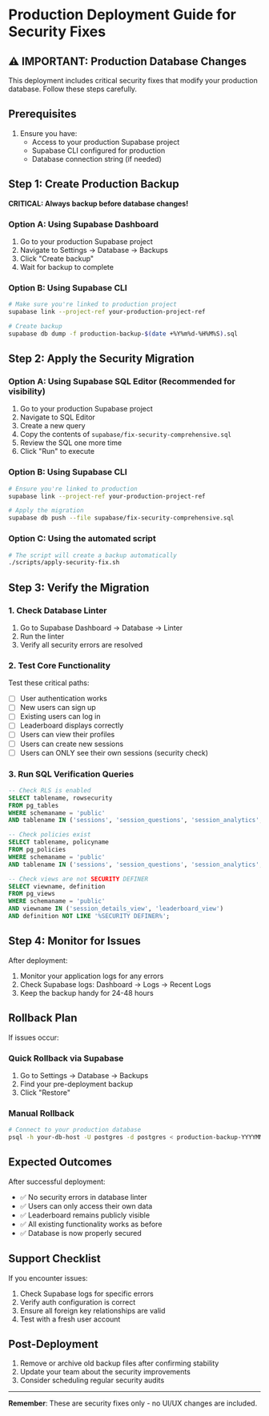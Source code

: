 # Production Deployment Guide for Security Fixes

## ⚠️ IMPORTANT: Production Database Changes

This deployment includes critical security fixes that modify your production database. Follow these steps carefully.

## Prerequisites

1. Ensure you have:
   - Access to your production Supabase project
   - Supabase CLI configured for production
   - Database connection string (if needed)

## Step 1: Create Production Backup

**CRITICAL: Always backup before database changes!**

### Option A: Using Supabase Dashboard
1. Go to your production Supabase project
2. Navigate to Settings → Database → Backups
3. Click "Create backup"
4. Wait for backup to complete

### Option B: Using Supabase CLI
```bash
# Make sure you're linked to production project
supabase link --project-ref your-production-project-ref

# Create backup
supabase db dump -f production-backup-$(date +%Y%m%d-%H%M%S).sql
```

## Step 2: Apply the Security Migration

### Option A: Using Supabase SQL Editor (Recommended for visibility)
1. Go to your production Supabase project
2. Navigate to SQL Editor
3. Create a new query
4. Copy the contents of `supabase/fix-security-comprehensive.sql`
5. Review the SQL one more time
6. Click "Run" to execute

### Option B: Using Supabase CLI
```bash
# Ensure you're linked to production
supabase link --project-ref your-production-project-ref

# Apply the migration
supabase db push --file supabase/fix-security-comprehensive.sql
```

### Option C: Using the automated script
```bash
# The script will create a backup automatically
./scripts/apply-security-fix.sh
```

## Step 3: Verify the Migration

### 1. Check Database Linter
1. Go to Supabase Dashboard → Database → Linter
2. Run the linter
3. Verify all security errors are resolved

### 2. Test Core Functionality
Test these critical paths:

- [ ] User authentication works
- [ ] New users can sign up
- [ ] Existing users can log in
- [ ] Leaderboard displays correctly
- [ ] Users can view their profiles
- [ ] Users can create new sessions
- [ ] Users can ONLY see their own sessions (security check)

### 3. Run SQL Verification Queries
```sql
-- Check RLS is enabled
SELECT tablename, rowsecurity 
FROM pg_tables 
WHERE schemaname = 'public' 
AND tablename IN ('sessions', 'session_questions', 'session_analytics', 'session_history');

-- Check policies exist
SELECT tablename, policyname 
FROM pg_policies 
WHERE schemaname = 'public' 
AND tablename IN ('sessions', 'session_questions', 'session_analytics', 'session_history');

-- Check views are not SECURITY DEFINER
SELECT viewname, definition 
FROM pg_views 
WHERE schemaname = 'public' 
AND viewname IN ('session_details_view', 'leaderboard_view')
AND definition NOT LIKE '%SECURITY DEFINER%';
```

## Step 4: Monitor for Issues

After deployment:
1. Monitor your application logs for any errors
2. Check Supabase logs: Dashboard → Logs → Recent Logs
3. Keep the backup handy for 24-48 hours

## Rollback Plan

If issues occur:

### Quick Rollback via Supabase
1. Go to Settings → Database → Backups
2. Find your pre-deployment backup
3. Click "Restore"

### Manual Rollback
```bash
# Connect to your production database
psql -h your-db-host -U postgres -d postgres < production-backup-YYYYMMDD-HHMMSS.sql
```

## Expected Outcomes

After successful deployment:
- ✅ No security errors in database linter
- ✅ Users can only access their own data
- ✅ Leaderboard remains publicly visible
- ✅ All existing functionality works as before
- ✅ Database is now properly secured

## Support Checklist

If you encounter issues:
1. Check Supabase logs for specific errors
2. Verify auth configuration is correct
3. Ensure all foreign key relationships are valid
4. Test with a fresh user account

## Post-Deployment

1. Remove or archive old backup files after confirming stability
2. Update your team about the security improvements
3. Consider scheduling regular security audits

---

**Remember**: These are security fixes only - no UI/UX changes are included.
